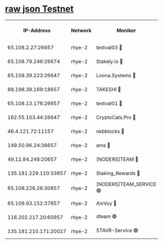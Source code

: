 
[raw json Testnet](https://rpc-check.quickt.stavr.tech/quickt/rpc-quickt-result.json)
=


<table><tr><th>IP-Address</th><th>Network</th><th>Moniker</th><th>Latest Block Height</th><th>Earliest Block Height</th><th>Catching Up</th><th>Tx Index</th><th>Voting Power</th><th>Scan Time</th></tr><tr><td>65.108.2.27:26657</td><td>rhye-2</td><td>testval03 🔴</td><td>1440030</td><td>1</td><td>False</td><td>on</td><td>11002050</td><td>2024-03-27T04:52:57.830551649UTC</td></tr><tr><td>65.108.79.246:26674</td><td>rhye-2</td><td>Stakely.io 🔴</td><td>1440030</td><td>1</td><td>False</td><td>on</td><td>10010</td><td>2024-03-27T04:52:58.144550932UTC</td></tr><tr><td>65.109.39.223:26647</td><td>rhye-2</td><td>Loona.Systems 🔴</td><td>1440031</td><td>1</td><td>False</td><td>off</td><td>86949</td><td>2024-03-27T04:53:03.141604322UTC</td></tr><tr><td>88.198.39.169:18657</td><td>rhye-2</td><td>TAKESHI 🔴</td><td>1440031</td><td>1</td><td>False</td><td>off</td><td>40542</td><td>2024-03-27T04:53:03.703168002UTC</td></tr><tr><td>65.108.13.176:26657</td><td>rhye-2</td><td>testval01 🔴</td><td>1440031</td><td>1</td><td>False</td><td>on</td><td>13082010</td><td>2024-03-27T04:53:04.365846023UTC</td></tr><tr><td>162.55.103.44:26647</td><td>rhye-2</td><td>CryptoCats.Pro 🔴</td><td>1440036</td><td>1</td><td>False</td><td>off</td><td>9999</td><td>2024-03-27T04:53:31.984322488UTC</td></tr><tr><td>46.4.121.72:11157</td><td>rhye-2</td><td>nkbblocks 🔴</td><td>1440029</td><td>70101</td><td>False</td><td>off</td><td>81084</td><td>2024-03-27T04:52:50.982531694UTC</td></tr><tr><td>149.50.96.24:36657</td><td>rhye-2</td><td>ams 🔴</td><td>1366700</td><td>133501</td><td>False</td><td>on</td><td>10732</td><td>2024-03-27T04:53:17.435693568UTC</td></tr><tr><td>49.12.84.248:20657</td><td>rhye-2</td><td>[NODERS]TEAM 🔴</td><td>1440033</td><td>146001</td><td>False</td><td>on</td><td>59690</td><td>2024-03-27T04:53:15.102342443UTC</td></tr><tr><td>135.181.229.110:33657</td><td>rhye-2</td><td>Staking_Rewards 🔴</td><td>1440031</td><td>149101</td><td>False</td><td>on</td><td>9900</td><td>2024-03-27T04:53:03.460974667UTC</td></tr><tr><td>65.108.226.26:30657</td><td>rhye-2</td><td>[NODERS]TEAM_SERVICE 🟢</td><td>1440031</td><td>241501</td><td>False</td><td>on</td><td>0</td><td>2024-03-27T04:53:04.024211941UTC</td></tr><tr><td>65.109.93.152:37657</td><td>rhye-2</td><td>AlxVoy 🔴</td><td>1440030</td><td>315173</td><td>False</td><td>on</td><td>150351</td><td>2024-03-27T04:52:55.426619987UTC</td></tr><tr><td>116.202.217.20:60957</td><td>rhye-2</td><td>dteam 🟢</td><td>1440031</td><td>1334001</td><td>False</td><td>on</td><td>0</td><td>2024-03-27T04:53:00.780994180UTC</td></tr><tr><td>135.181.210.171:20027</td><td>rhye-2</td><td>STAVR-Service 🟢</td><td>1440033</td><td>1437001</td><td>False</td><td>on</td><td>0</td><td>2024-03-27T04:53:12.830681182UTC</td></tr></table>